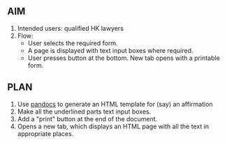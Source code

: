 ## AIM

1. Intended users: qualified HK lawyers
2. Flow:
   - User selects the required form.
   - A page is displayed with text input boxes where required.
   - User presses button at the bottom.  New tab opens with a printable form.

## PLAN

1. Use [pandocs](https://github.com/jgm/pandoc) to generate an HTML template for (say) an affirmation
2. Make all the underlined parts text input boxes.
3. Add a "print" button at the end of the document.
4. Opens a new tab, which displays an HTML page with all the text in appropriate places.  
